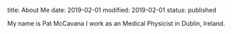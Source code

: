 title: About Me
date: 2019-02-01
modified: 2019-02-01
status: published

My name is Pat McCavana  I work as an Medical Physicist in Dublin, Ireland.